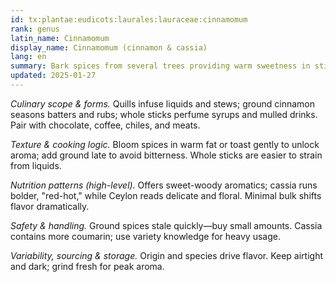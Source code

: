```yaml
---
id: tx:plantae:eudicots:laurales:lauraceae:cinnamomum
rank: genus
latin_name: Cinnamomum
display_name: Cinnamomum (cinnamon & cassia)
lang: en
summary: Bark spices from several trees providing warm sweetness in sticks and ground form; used in bakes, stews, curries, teas, and spice blends.
updated: 2025-01-27
---
```


_Culinary scope & forms._ Quills infuse liquids and stews; ground cinnamon seasons batters and rubs; whole sticks perfume syrups and mulled drinks. Pair with chocolate, coffee, chiles, and meats.

_Texture & cooking logic._ Bloom spices in warm fat or toast gently to unlock aroma; add ground late to avoid bitterness. Whole sticks are easier to strain from liquids.

_Nutrition patterns (high-level)._ Offers sweet-woody aromatics; cassia runs bolder, "red-hot," while Ceylon reads delicate and floral. Minimal bulk shifts flavor dramatically.

_Safety & handling._ Ground spices stale quickly—buy small amounts. Cassia contains more coumarin; use variety knowledge for heavy usage.

_Variability, sourcing & storage._ Origin and species drive flavor. Keep airtight and dark; grind fresh for peak aroma.
